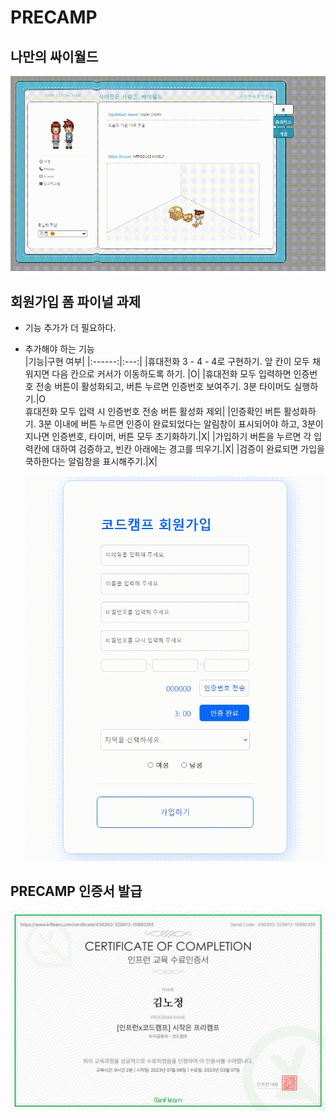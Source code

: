 # PRECAMP

## 나만의 싸이월드

![](./%EB%AF%B8%EB%8B%88%ED%99%88%ED%94%BC__%ED%86%A0%EC%9D%B4%ED%94%84%EB%A1%9C%EC%A0%9D%ED%8A%B8.gif)

## 회원가입 폼 파이널 과제

- 기능 추가가 더 필요하다.<br>
- 추가해야 하는 기능<br>
  |기능|구현 여부|
  |:------:|:---:|
  |휴대전화 3 - 4 - 4로 구현하기. 앞 칸이 모두 채워지면 다음 칸으로 커서가 이동하도록 하기. |O|
  |휴대전화 모두 입력하면 인증번호 전송 버튼이 활성화되고, 버튼 누르면 인증번호 보여주기. 3분 타이머도 실행하기.|O<br>휴대전화 모두 입력 시 인증번호 전송 버튼 활성화 제외|
  |인증확인 버튼 활성화하기. 3분 이내에 버튼 누르면 인증이 완료되었다는 알림창이 표시되어야 하고, 3분이 지나면 인증번호, 타이머, 버튼 모두 초기화하기.|X|
  |가입하기 버튼을 누르면 각 입력칸에 대하여 검증하고, 빈칸 아래에는 경고를 띄우기.|X|
  |검증이 완료되면 가입을 쿡하한다는 알림창을 표시해주기.|X|

  ![](./%ED%94%84%EB%A6%AC%EC%BA%A0%ED%94%84__%ED%8C%8C%EC%9D%B4%EB%84%90%EA%B3%BC%EC%A0%9C.gif)

## PRECAMP 인증서 발급

![](./precamp.png)
